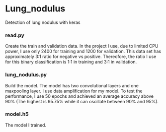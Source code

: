 # Lung_nodulus
Detection of lung nodulus with keras

### read.py 
Create the train and validation data. In the project I use, due to limited CPU power, I use only 2400 for training and 1200 for validation. This data set has approximately 3:1 ratio for negative vs positive. Thereofore, the ratio I use for this binary classification is 1:1 in training and 3:1 in validation. 

### lung_nodulus.py
Build the model. The model has two convolutional layers and one maxpooling layer. I use data amplification for my model. To test the performance, I use 50 epochs and achieved an average accuracy above 90% (The highest is 95.75% while it can oscillate between 90% and 95%).

### model.h5
The model I trained.
